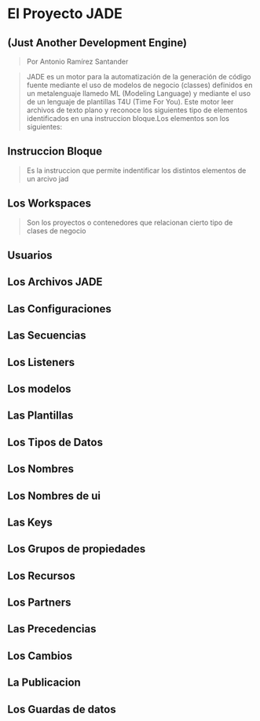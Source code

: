 # El Proyecto JADE
## (Just Another Development Engine)
> Por Antonio Ramírez Santander

> JADE es un motor para la automatización de la generación de código fuente mediante el uso
> de modelos de negocio (classes) definidos en un metalenguaje llamedo ML (Modeling Language) y 
> mediante el uso de un lenguaje de plantillas T4U (Time For You).
> Este motor leer archivos de texto plano y reconoce los siguientes tipo de elementos
> identificados en una instruccion bloque.Los elementos son los siguientes: 

## Instruccion Bloque 
> Es la instruccion que permite indentificar los distintos elementos de un arcivo jad
>

## Los Workspaces 
> Son los proyectos o contenedores que relacionan cierto tipo de clases de negocio 
>

## Usuarios

## Los Archivos JADE

## Las Configuraciones

## Las Secuencias

## Los Listeners

## Los modelos

## Las Plantillas

## Los Tipos de Datos

## Los Nombres 

## Los Nombres de ui

## Las Keys

## Los Grupos de propiedades 

## Los Recursos 

## Los Partners

## Las Precedencias

## Los Cambios

## La Publicacion

## Los Guardas de datos
